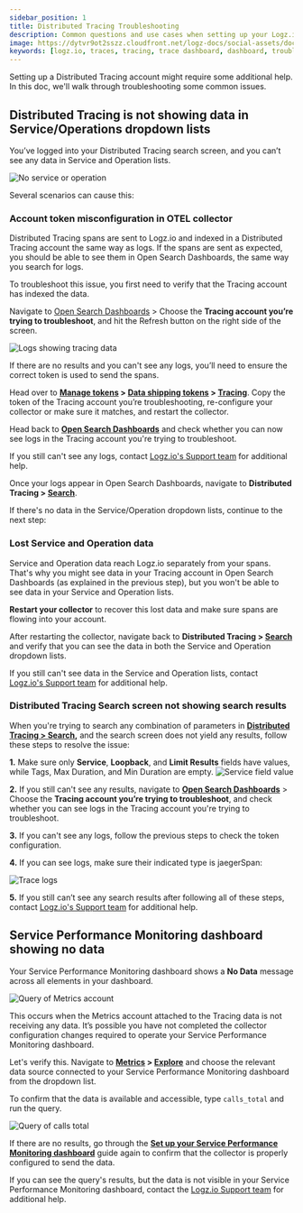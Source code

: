 ```yaml
---
sidebar_position: 1
title: Distributed Tracing Troubleshooting
description: Common questions and use cases when setting up your Logz.io tracing account
image: https://dytvr9ot2sszz.cloudfront.net/logz-docs/social-assets/docs-social.jpg
keywords: [logz.io, traces, tracing, trace dashboard, dashboard, troubleshoot, logs, observability, distributed tracing]
---
```



Setting up a Distributed Tracing account might require some additional help. In this doc, we'll walk through troubleshooting some common issues. 



## Distributed Tracing is not showing data in Service/Operations dropdown lists

You’ve logged into your Distributed Tracing search screen, and you can’t see any data in Service and Operation lists.

![No service or operation](https://dytvr9ot2sszz.cloudfront.net/logz-docs/distributed-tracing/no-service-or-operation.png)

Several scenarios can cause this:


### Account token misconfiguration in OTEL collector

Distributed Tracing spans are sent to Logz.io and indexed in a Distributed Tracing account the same way as logs. If the spans are sent as expected, you should be able to see them in Open Search Dashboards, the same way you search for logs.

To troubleshoot this issue, you first need to verify that the Tracing account has indexed the data.

Navigate to [Open Search Dashboards](https://app.logz.io/#/dashboard/osd) > Choose the **Tracing account you’re trying to troubleshoot**, and hit the Refresh button on the right side of the screen.

![Logs showing tracing data](https://dytvr9ot2sszz.cloudfront.net/logz-docs/distributed-tracing/trace-and-refresh-in-logs.png)

If there are no results and you can't see any logs, you’ll need to ensure the correct token is used to send the spans.

Head over to **[Manage tokens](https://app.logz.io/#/dashboard/settings/manage-tokens/shared) > [Data shipping tokens](https://app.logz.io/#/dashboard/settings/manage-tokens/data-shipping?product=logs) > [Tracing](https://app.logz.io/#/dashboard/settings/manage-tokens/data-shipping?product=tracing)**. Copy the token of the Tracing account you’re troubleshooting, re-configure your collector or make sure it matches, and restart the collector.

Head back to **[Open Search Dashboards](https://app.logz.io/#/dashboard/osd)** and check whether you can now see logs in the Tracing account you're trying to troubleshoot.

If you still can't see any logs, contact [Logz.io's Support team](mailto:help@logz.io) for additional help.

Once your logs appear in Open Search Dashboards, navigate to **Distributed Tracing > [Search](https://app.logz.io/#/dashboard/jaeger/)**.

If there's no data in the Service/Operation dropdown lists, continue to the next step:

### Lost Service and Operation data

Service and Operation data reach Logz.io separately from your spans. That's why you might see data in your Tracing account in Open Search Dashboards (as explained in the previous step), but you won't be able to see data in your Service and Operation lists.

**Restart your collector** to recover this lost data and make sure spans are flowing into your account.

After restarting the collector, navigate back to **Distributed Tracing > [Search](https://app.logz.io/#/dashboard/jaeger/)** and verify that you can see the data in both the Service and Operation dropdown lists.

If you still can't see data in the Service and Operation lists, contact [Logz.io's Support team](mailto:help@logz.io) for additional help.

### Distributed Tracing Search screen not showing search results

When you're trying to search any combination of parameters in **[Distributed Tracing > Search](https://app.logz.io/#/dashboard/jaeger/),** and the search screen does not yield any results, follow these steps to resolve the issue:

**1.** Make sure only **Service**, **Loopback**, and **Limit Results** fields have values, while Tags, Max Duration, and Min Duration are empty.
  ![Service field value](https://dytvr9ot2sszz.cloudfront.net/logz-docs/distributed-tracing/just-these-fields-jaeger.png)

**2.** If you still can't see any results, navigate to **[Open Search Dashboards](https://app.logz.io/#/dashboard/osd)** > Choose the **Tracing account you’re trying to troubleshoot**, and check whether you can see logs in the Tracing account you're trying to troubleshoot.

**3.** If you can't see any logs, follow the previous steps to check the token configuration. 

**4.** If you can see logs, make sure their indicated type is jaegerSpan:

  ![Trace logs](https://dytvr9ot2sszz.cloudfront.net/logz-docs/distributed-tracing/trace-fields-log.png)

**5.** If you still can’t see any search results after following all of these steps, contact [Logz.io's Support team](mailto:help@logz.io) for additional help.



## Service Performance Monitoring dashboard showing no data

Your Service Performance Monitoring dashboard shows a **No Data** message across all elements in your dashboard.

![Query of Metrics account](https://dytvr9ot2sszz.cloudfront.net/logz-docs/distributed-tracing/spm-no-data-showing.png)

This occurs when the Metrics account attached to the Tracing data is not receiving any data. It’s possible you have not completed the collector configuration changes required to operate your Service Performance Monitoring dashboard.

Let's verify this. Navigate to **[Metrics](https://app-uk.logz.io/#/dashboard/metrics) > [Explore](https://app.logz.io/#/dashboard/metrics/explore)** and choose the relevant data source connected to your Service Performance Monitoring dashboard from the dropdown list.

To confirm that the data is available and accessible, type `calls_total` and run the query.

![Query of calls total](https://dytvr9ot2sszz.cloudfront.net/logz-docs/distributed-tracing/calls-total-tracing.png)

If there are no results, go through the **[Set up your Service Performance Monitoring dashboard](https://docs.logz.io/docs/user-guide/distributed-tracing/setup-spm/)** guide again to confirm that  the collector is properly configured to send the data.

If you can see the query's results, but the data is not visible in your Service Performance Monitoring dashboard, contact the [Logz.io Support team](mailto:help@logz.io) for additional help.